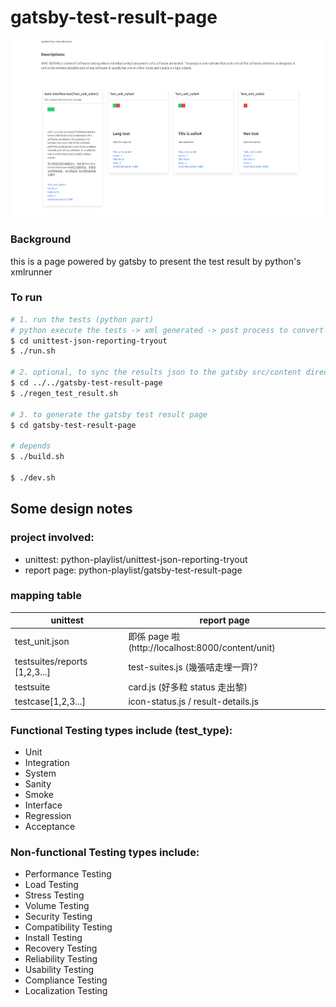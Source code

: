 # gatsby-test-result-page

![](readme_docs/screenshot.png)

### Background
this is a page powered by gatsby to present the test result by python's xmlrunner

### To run
```bash
# 1. run the tests (python part)
# python execute the tests -> xml generated -> post process to convert into json
$ cd unittest-json-reporting-tryout
$ ./run.sh

# 2. optional, to sync the results json to the gatsby src/content directory
$ cd ../../gatsby-test-result-page
$ ./regen_test_result.sh

# 3. to generate the gatsby test result page
$ cd gatsby-test-result-page

# depends
$ ./build.sh

$ ./dev.sh
```


## Some design notes

### project involved:

- unittest: python-playlist/unittest-json-reporting-tryout
- report page: python-playlist/gatsby-test-result-page

### mapping table

| unittest      | report page |
| ------------- | ------------- |
| test_unit.json  | 即係 page 啦 (http://localhost:8000/content/unit) |
| testsuites/reports [1,2,3...]  | test-suites.js (幾張咭走埋一齊)?|
| testsuite  |  card.js (好多粒 status 走出黎) |
| testcase[1,2,3...] | icon-status.js / result-details.js |


### Functional Testing types include (test_type):

- Unit
- Integration
- System
- Sanity
- Smoke
- Interface
- Regression
- Acceptance

### Non-functional Testing types include:

- Performance Testing
- Load Testing
- Stress Testing
- Volume Testing
- Security Testing
- Compatibility Testing
- Install Testing
- Recovery Testing
- Reliability Testing
- Usability Testing
- Compliance Testing
- Localization Testing